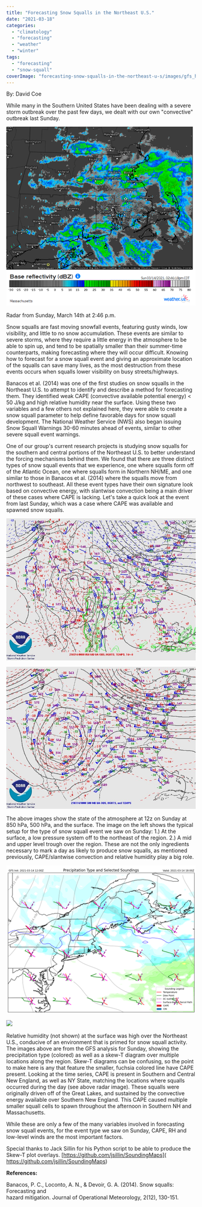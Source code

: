 ```yaml
---
title: "Forecasting Snow Squalls in the Northeast U.S."
date: "2021-03-18"
categories: 
  - "climatology"
  - "forecasting"
  - "weather"
  - "winter"
tags: 
  - "forecasting"
  - "snow-squall"
coverImage: "forecasting-snow-squalls-in-the-northeast-u-s/images/gfs_hrly_pytpesound_cape_3.png"
---
```


By: David Coe

While many in the Southern United States have been dealing with a severe storm outbreak over the past few days, we dealt with our own "convective" outbreak last Sunday.

![](forecasting-snow-squalls-in-the-northeast-u-s/images/Capture.png)

Radar from Sunday, March 14th at 2:46 p.m.

Snow squalls are fast moving snowfall events, featuring gusty winds, low visibility, and little to no snow accumulation. These events are similar to severe storms, where they require a little energy in the atmosphere to be able to spin up, and tend to be spatially smaller than their summer-time counterparts, making forecasting where they will occur difficult. Knowing how to forecast for a snow squall event and giving an approximate location of the squalls can save many lives, as the most destruction from these events occurs when squalls lower visibility on busy streets/highways.

Banacos et al. (2014) was one of the first studies on snow squalls in the Northeast U.S. to attempt to identify and describe a method for forecasting them. They identified weak CAPE (convective available potential energy) < 50 J/kg and high relative humidity near the surface. Using these two variables and a few others not explained here, they were able to create a snow squall parameter to help define favorable days for snow squall development. The National Weather Service (NWS) also began issuing Snow Squall Warnings 30-60 minutes ahead of events, similar to other severe squall event warnings.

One of our group's current research projects is studying snow squalls for the southern and central portions of the Northeast U.S. to better understand the forcing mechanisms behind them. We found that there are three distinct types of snow squall events that we experience, one where squalls form off of the Atlantic Ocean, one where squalls form in Northern NH/ME, and one similar to those in Banacos et al. (2014) where the squalls move from northwest to southeast. All these event types have their own signature look based on convective energy, with slantwise convection being a main driver of these cases where CAPE is lacking. Let's take a quick look at the event from last Sunday, which was a case where CAPE was available and spawned snow squalls.

![](forecasting-snow-squalls-in-the-northeast-u-s/images/Ewc5B85WgAAqcqH-2.jpg)

![](forecasting-snow-squalls-in-the-northeast-u-s/images/Ewc5B85XMAIpKF6-2.jpg)

The above images show the state of the atmosphere at 12z on Sunday at 850 hPa, 500 hPa, and the surface. The image on the left shows the typical setup for the type of snow squall event we saw on Sunday: 1.) At the surface, a low pressure system off to the northeast of the region. 2.) A mid and upper level trough over the region. These are not the only ingredients necessary to mark a day as likely to produce snow squalls, as mentioned previously, CAPE/slantwise convection and relative humidity play a big role.

![](forecasting-snow-squalls-in-the-northeast-u-s/images/gfs_hrly_pytpesound_cape_2-1.png)

![](https://i2.wp.com/storm.uml.edu/~metweb/newBlog/wordpress/wp-content/uploads/2021/03/gfs_hrly_pytpesound_cape_1-1.png?ssl=1)

Relative humidity (not shown) at the surface was high over the Northeast U.S., conducive of an environment that is primed for snow squall activity. The images above are from the GFS analysis for Sunday, showing the precipitation type (colored) as well as a skew-T diagram over multiple locations along the region. Skew-T diagrams can be confusing, so the point to make here is any that feature the smaller, fuchsia colored line have CAPE present. Looking at the time series, CAPE is present in Southern and Central New England, as well as NY State, matching the locations where squalls occurred during the day (see above radar image). These squalls were originally driven off of the Great Lakes, and sustained by the convective energy available over Southern New England. This CAPE caused multiple smaller squall cells to spawn throughout the afternoon in Southern NH and Massachusetts.

While these are only a few of the many variables involved in forecasting snow squall events, for the event type we saw on Sunday, CAPE, RH and low-level winds are the most important factors.

Special thanks to Jack Sillin for his Python script to be able to produce the Skew-T plot overlays. [https://github.com/jsillin/SoundingMaps]( https://github.com/jsillin/SoundingMaps)

**References:**

Banacos, P. C., Loconto, A. N., & Devoir, G. A. (2014). Snow squalls: Forecasting and  
hazard mitigation. Journal of Operational Meteorology, 2(12), 130-151.
